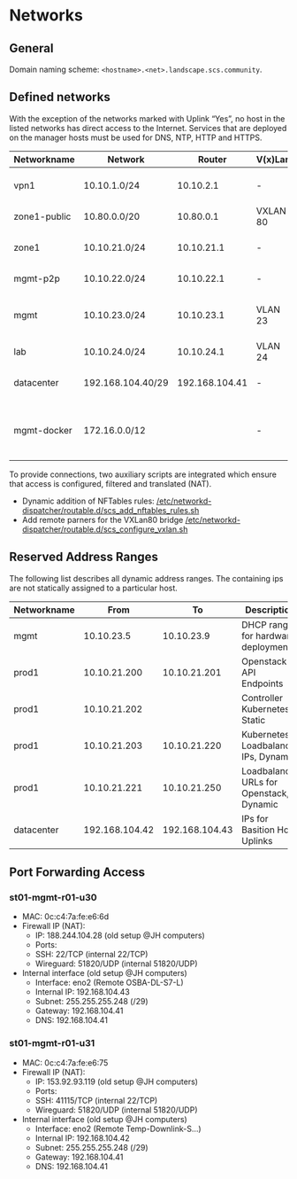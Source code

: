 # Networks

## General

Domain naming scheme: `<hostname>.<net>.landscape.scs.community`.

## Defined networks

With the exception of the networks marked with Uplink “Yes”, no host in the listed networks
has direct access to the Internet. Services that are deployed on the manager hosts must be used for DNS, NTP, HTTP and HTTPS.

| Networkname  | Network           | Router         | V(x)Lan   | Description                                 | Uplink |
|--------------|-------------------|----------------|-----------|---------------------------------------------|--------|
| vpn1         | 10.10.1.0/24      | 10.10.2.1      | -         | VPN transfer/client network                 |        |
| zone1-public | 10.80.0.0/20      | 10.80.0.1      | VXLAN 80  | Provider LAN                                | Yes    |
| zone1        | 10.10.21.0/24     | 10.10.21.1     | -         | Production Node Network                     |        |
| mgmt-p2p     | 10.10.22.0/24     | 10.10.22.1     | -         | Out of band for rack level                  |        |
| mgmt         | 10.10.23.0/24     | 10.10.23.1     | VLAN 23   | Out of band access for switches and servers |        |
| lab          | 10.10.24.0/24     | 10.10.24.1     | VLAN 24   | Lab Node Network                            |        |
| datacenter   | 192.168.104.40/29 | 192.168.104.41 | -         | Internet Uplink Datacenter                  | Yes    |
| mgmt-docker  | 172.16.0.0/12     |                | -         | Network used for Docker containers in mgmt  | Yes    |

To provide connections, two auxiliary scripts are integrated which ensure that access is configured, filtered and translated (NAT).

* Dynamic addition of NFTables rules: [/etc/networkd-dispatcher/routable.d/scs_add_nftables_rules.sh](https://github.com/SovereignCloudStack/hardware-landscape/blob/main/environments/custom/roles/scs-landscape-nodes/files/scripts/scs_add_nftables_rules.sh)
* Add remote parners for the VXLan80 bridge [/etc/networkd-dispatcher/routable.d/scs_configure_vxlan.sh](https://github.com/SovereignCloudStack/hardware-landscape/blob/main/environments/custom/roles/scs-landscape-nodes/templates/scs_configure_vxlan.sh.j2)

## Reserved Address Ranges

The following list describes all dynamic address ranges.
The containing ips are not statically assigned to a particular host.

| Networkname   | From                | To               | Description                                               |
|---------------|---------------------|------------------|-----------------------------------------------------------|
| mgmt          | 10.10.23.5          | 10.10.23.9       | DHCP range for hardware deployments                       |
| prod1         | 10.10.21.200        | 10.10.21.201     | Openstack API Endpoints                                   |
| prod1         | 10.10.21.202        |                  | Controller Kubernetes, Static                             |
| prod1         | 10.10.21.203        | 10.10.21.220     | Kubernetes Loadbalancer IPs, Dynamic                      |
| prod1         | 10.10.21.221        | 10.10.21.250     | Loadbalancer URLs for Openstack, Dynamic                  |
| datacenter    | 192.168.104.42      | 192.168.104.43   | IPs for Basition Host Uplinks                             |


## Port Forwarding Access


### st01-mgmt-r01-u30

* MAC: 0c:c4:7a:fe:e6:6d
* Firewall IP (NAT):
  * IP: 188.244.104.28 (old setup @JH computers)
  * Ports:
   * SSH: 22/TCP (internal 22/TCP)
   * Wireguard: 51820/UDP (internal 51820/UDP)
* Internal interface (old setup @JH computers)
  * Interface: eno2 (Remote OSBA-DL-S7-L)
  * Internal IP: 192.168.104.43 
  * Subnet: 255.255.255.248 (/29)
  * Gateway: 192.168.104.41
  * DNS: 192.168.104.41

### st01-mgmt-r01-u31

* MAC: 0c:c4:7a:fe:e6:75
* Firewall IP (NAT):
  * IP: 153.92.93.119 (old setup @JH computers)
  * Ports:
   * SSH: 41115/TCP (internal 22/TCP)
   * Wireguard: 51820/UDP (internal 51820/UDP)
* Internal interface (old setup @JH computers)
  * Interface: eno2 (Remote Temp-Downlink-S…)
  * Internal IP: 192.168.104.42
  * Subnet: 255.255.255.248 (/29)
  * Gateway: 192.168.104.41
  * DNS: 192.168.104.41

